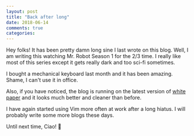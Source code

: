 ```yaml
---
layout: post
title: "Back after long"
date: 2018-06-14
comments: true
categories:
---
```


Hey folks! It has been pretty damn long sine I last wrote on this blog. Well, I  am writing this watching Mr. Robot Season 1 for the 2/3 time. I really like most of this series except it gets really dark and too sci-fi sometimes.

I bought a mechanical keyboard last month and it has been amazing. Shame, I can't use it in office.

Also, if you have noticed, the blog is running on the latest version of [white paper](https://github.com/vinitkumar/white-paper) and it looks much better and cleaner than before.

I have again started using Vim more often at work after a long hiatus. I will probably write some more blogs these days.

Until next time, Ciao! 🚀
